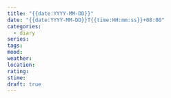 ```yaml
---
title: "{{date:YYYY-MM-DD}}"
date: "{{date:YYYY-MM-DD}}T{{time:HH:mm:ss}}+08:00"
categories:
  - diary
series: 
tags: 
mood: 
weather: 
location: 
rating: 
stime: 
draft: true
---
```

